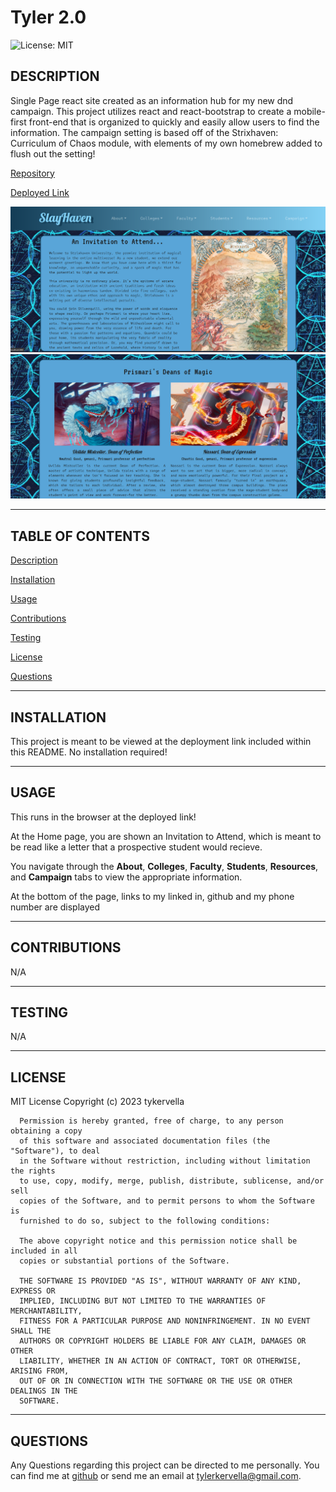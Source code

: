 # Tyler 2.0

![License: MIT](https://img.shields.io/badge/License-MIT-yellow.svg)

## DESCRIPTION 

Single Page react site created as an information hub for my new dnd campaign. This project utilizes react and react-bootstrap to create a mobile-first front-end that is organized to quickly and easily allow users to find the information. The campaign setting is based off of the Strixhaven: Curriculum of Chaos module, with elements of my own homebrew added to flush out the setting!

[Repository](#)

[Deployed Link](#)

![Preview](./src/components/images/preview.png)
![Preview 2](./src/components/images/preview2.png)

---


## TABLE OF CONTENTS 

[Description](#description)

[Installation](#installation)

[Usage](#usage)

[Contributions](#contributions)

[Testing](#testing)

[License](#license) 

[Questions](#questions)


---


## INSTALLATION 

This project is meant to be viewed at the deployment link included within this README. No installation required!

---


## USAGE

This runs in the browser at the deployed link! 

At the Home page, you are shown an Invitation to Attend, which is meant to be read like a letter that a prospective student would recieve. 

You navigate through the <b>About</b>, <b>Colleges</b>, <b>Faculty</b>, <b>Students</b>, <b>Resources</b>, and <b>Campaign</b> tabs to view the appropriate information. 


At the bottom of the page, links to my linked in, github and my phone number are displayed 

---


## CONTRIBUTIONS

N/A

---


## TESTING


N/A


---


## LICENSE 

MIT License
      Copyright (c) 2023 tykervella
      
      Permission is hereby granted, free of charge, to any person obtaining a copy
      of this software and associated documentation files (the "Software"), to deal
      in the Software without restriction, including without limitation the rights
      to use, copy, modify, merge, publish, distribute, sublicense, and/or sell
      copies of the Software, and to permit persons to whom the Software is
      furnished to do so, subject to the following conditions:
      
      The above copyright notice and this permission notice shall be included in all
      copies or substantial portions of the Software.
      
      THE SOFTWARE IS PROVIDED "AS IS", WITHOUT WARRANTY OF ANY KIND, EXPRESS OR
      IMPLIED, INCLUDING BUT NOT LIMITED TO THE WARRANTIES OF MERCHANTABILITY,
      FITNESS FOR A PARTICULAR PURPOSE AND NONINFRINGEMENT. IN NO EVENT SHALL THE
      AUTHORS OR COPYRIGHT HOLDERS BE LIABLE FOR ANY CLAIM, DAMAGES OR OTHER
      LIABILITY, WHETHER IN AN ACTION OF CONTRACT, TORT OR OTHERWISE, ARISING FROM,
      OUT OF OR IN CONNECTION WITH THE SOFTWARE OR THE USE OR OTHER DEALINGS IN THE
      SOFTWARE.
   

--- 


## QUESTIONS


Any Questions regarding this project can be directed to me personally. You can find me at [github](https://github.com/tykervella) or send me an email at tylerkervella@gmail.com.